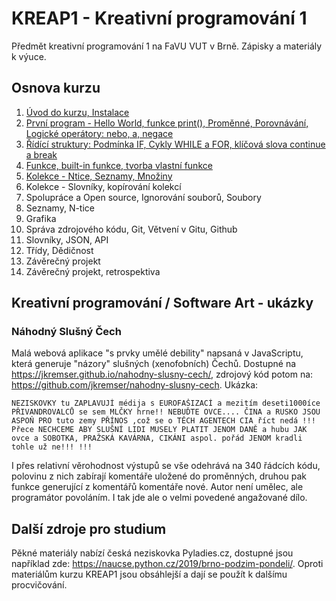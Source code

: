 # KREAP1 - Kreativní programování 1

Předmět kreativní programování 1 na FaVU VUT v Brně.
Zápisky a materiály k výuce.

## Osnova kurzu

1. [Úvod do kurzu, Instalace](1/README.md)
2. [První program - Hello World, funkce print(), Proměnné, Porovnávání, Logické operátory: nebo, a, negace](2/README.md)
3. [Řídící struktury: Podmínka IF, Cykly WHILE a FOR, klíčová slova continue a break](3/README.md)
4. [Funkce, built-in funkce, tvorba vlastní funkce](4/README.md)
5. [Kolekce - Ntice, Seznamy, Množiny](5/README.md)
6. Kolekce - Slovníky, kopírování kolekcí
7. Spolupráce a Open source, Ignorování souborů, Soubory
8. Seznamy, N-tice
9. Grafika
10. Správa zdrojového kódu, Git, Větvení v Gitu, Github
11. Slovníky, JSON, API
12. Třídy, Dědičnost
13. Závěrečný projekt
14. Závěrečný projekt, retrospektiva

## Kreativní programování / Software Art - ukázky

### Náhodný Slušný Čech

Malá webová aplikace "s prvky umělé debility" napsaná v JavaScriptu, která generuje "názory" slušných (xenofobních) Čechů. Dostupné na https://jkremser.github.io/nahodny-slusny-cech/, zdrojový kód potom na: https://github.com/jkremser/nahodny-slusny-cech. Ukázka:

```
NEZISKOVKY tu ZAPLAVUJÍ médija s EUROFAŠIZACÍ a mezitím deseti1000íce PŘIVANDROVALCŮ se sem MLČKY hrne!! NEBUĎTE OVCE.... ČINA a RUSKO JSOU ASPOŇ PRO tuto zemy PŘÍNOS ,což se o TĚCH AGENTECH CIA říct nedá !!! Přece NECHCEME ABY SLUŠNÍ LIDI MUSELY PLATIT JENOM DANĚ a hubu JAK ovce a SOBOTKA, PRAŽSKÁ KAVÁRNA, CIKÁNI aspol. pořád JENOM kradli tohle už ne!!! !!!
```

I přes relativní věrohodnost výstupů se vše odehrává na 340 řádcích kódu, polovinu z nich zabírají komentáře uložené do proměnných, druhou pak funkce generující z komentářů komentáře nové.
Autor není umělec, ale programátor povoláním.
I tak jde ale o velmi povedené angažované dílo.

## Další zdroje pro studium

Pěkné materiály nabízí česká neziskovka Pyladies.cz, dostupné jsou například zde: https://naucse.python.cz/2019/brno-podzim-pondeli/.
Oproti materiálům kurzu KREAP1 jsou obsáhlejší a dají se použít k dalšímu procvičování.
